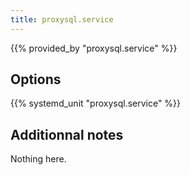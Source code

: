 ```yaml
---
title: proxysql.service
---
```


{{% provided_by "proxysql.service" %}}

## Options

{{% systemd_unit "proxysql.service" %}}

## Additionnal notes

Nothing here.